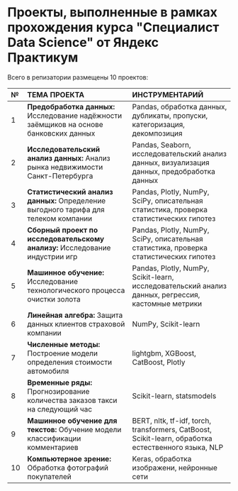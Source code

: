 
# Проекты, выполненные в рамках прохождения курса "Специалист Data Science" от Яндекс Практикум

Всего в репизатории размещены 10 проектов:

| №  | ТЕМА ПРОЕКТА                                                  | ИНСТРУМЕНТАРИЙ                                           |
|:---|:--------------------------------------------------------------|:--------------------------------------------------------------|
| 1  | __Предобработка данных:__ Исследование надёжности заёмщиков на основе банковских данных |Pandas, обработка данных, дубликаты, пропуски, категоризация, декомпозиция|
| 2  | __Исследовательский анализ данных:__ Анализ рынка недвижимости Санкт-Петербурга |Pandas, Seaborn, исследовательский анализ данных, визуализация данных, предобработка данных|
| 3  | __Статистический анализ данных:__ Определение выгодного тарифа для телеком компании |Pandas, Plotly, NumPy, SciPy, описательная статистика, проверка статистических гипотез|
| 4  | __Сборный проект по исследовательскому анализу:__ Исследование индустрии игр |Pandas, Plotly, NumPy, SciPy, описательная статистика, проверка статистических гипотез|
| 5  | __Машинное обучение:__ Исследование технологического процесса очистки золота |Pandas, Plotly, NumPy, Scikit-learn, исследовательский анализ данных, регрессия, кастомные метрики|
| 6  | __Линейная алгебра:__ Защита данных клиентов страховой компании |NumPy, Scikit-learn|
| 7  | __Численные методы:__ Построение модели определения стоимости автомобиля|lightgbm, XGBoost, CatBoost, Plotly|
| 8  | __Временные ряды:__ Прогнозирование количества заказов такси на следующий час |Scikit-learn, statsmodels|
| 9  | __Машинное обучение для текстов:__ Обучение модели классификации комментариев|BERT, nltk, tf-idf, torch, transformers, CatBoost, Scikit-learn, обработка естественного языка, NLP|
| 10 | __Компьютерное зрение:__ Обработка фотографий покупателей            |Keras, обработка изображени, нейронные сети|

